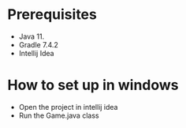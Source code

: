 # Prerequisites 
- Java 11.
- Gradle 7.4.2
- Intellij Idea

# How to set up in windows
- Open the project in intellij idea
- Run the Game.java class